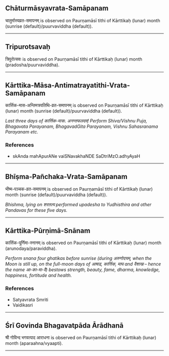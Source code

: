 ## Chāturmāsyavrata-Samāpanam
चातुर्मास्यव्रत-समापनम् is observed on Paurṇamāsī tithi of Kārttikaḥ (lunar) month (sunrise (default)/puurvaviddha (default)).



---
## Tripurotsavaḥ
त्रिपुरोत्सवः is observed on Paurṇamāsī tithi of Kārttikaḥ (lunar) month (pradosha/puurvaviddha).



---
## Kārttika-Māsa-Antimatrayatithi-Vrata-Samāpanam
कार्त्तिक-मास-अन्तिमत्रयतिथि-व्रत-समापनम् is observed on Paurṇamāsī tithi of Kārttikaḥ (lunar) month (sunrise (default)/puurvaviddha (default)).

_Last three days of कार्त्तिक-मासः. अनन्तफलदम्! Perform Shiva/Vishnu Puja, Bhagavata Parayanam, BhagavadGita Parayanam, Vishnu Sahasranama Parayanam etc._
### References
* skAnda mahApurANe vaiSNavakhaNDE SaDtriMzO.adhyAyaH


---
## Bhīṣma-Pañchaka-Vrata-Samāpanam
भीष्म-पञ्चक-व्रत-समापनम् is observed on Paurṇamāsī tithi of Kārttikaḥ (lunar) month (sunrise (default)/puurvaviddha (default)).

_Bhishma, lying on शरतल्प performed upadesha to Yudhisthira and other Pandavas for these five days._

---
## Kārttika-Pūrṇimā-Snānam
कार्त्तिक-पूर्णिमा-स्नानम् is observed on Paurṇamāsī tithi of Kārttikaḥ (lunar) month (arunodaya/paraviddha).

_Perform snana four ghatikas before sunrise (during अरुणोदयम्, when the Moon is still up, on the full-moon days of आषाढ, कार्त्तिक, माघ and वैशाख – hence the name आ-का-मा-वै) bestows strength, beauty, fame, dharma, knowledge, happiness, fortitude and health._
### References
* Satyavrata Smriti
* Vaidikasri


---
## Śrī Govinda Bhagavatpāda Ārādhanā
श्री गोविन्द भगवत्पाद आराधना is observed on Paurṇamāsī tithi of Kārttikaḥ (lunar) month (aparaahna/vyaapti).



---
